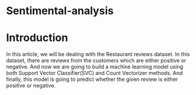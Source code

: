 # Sentimental-analysis
# Introduction
In this article, we will be dealing with the Restaurant reviews dataset.
In this dataset, there are reviews from the customers which are either positive or negative. 
And now we are going to build a machine learning model using both Support Vector Classifier(SVC) and Count Vectorizer methods.
And finally, this model is going to predict whether the given review is either positive or negative.
